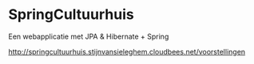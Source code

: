 SpringCultuurhuis
=================

Een webapplicatie met JPA &amp; Hibernate + Spring

http://springcultuurhuis.stijnvansieleghem.cloudbees.net/voorstellingen
